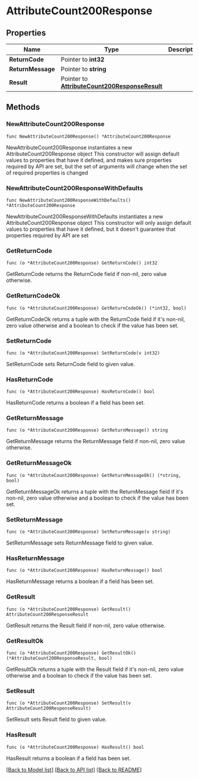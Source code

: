 # AttributeCount200Response

## Properties

Name | Type | Description | Notes
------------ | ------------- | ------------- | -------------
**ReturnCode** | Pointer to **int32** |  | [optional] 
**ReturnMessage** | Pointer to **string** |  | [optional] 
**Result** | Pointer to [**AttributeCount200ResponseResult**](AttributeCount200ResponseResult.md) |  | [optional] 

## Methods

### NewAttributeCount200Response

`func NewAttributeCount200Response() *AttributeCount200Response`

NewAttributeCount200Response instantiates a new AttributeCount200Response object
This constructor will assign default values to properties that have it defined,
and makes sure properties required by API are set, but the set of arguments
will change when the set of required properties is changed

### NewAttributeCount200ResponseWithDefaults

`func NewAttributeCount200ResponseWithDefaults() *AttributeCount200Response`

NewAttributeCount200ResponseWithDefaults instantiates a new AttributeCount200Response object
This constructor will only assign default values to properties that have it defined,
but it doesn't guarantee that properties required by API are set

### GetReturnCode

`func (o *AttributeCount200Response) GetReturnCode() int32`

GetReturnCode returns the ReturnCode field if non-nil, zero value otherwise.

### GetReturnCodeOk

`func (o *AttributeCount200Response) GetReturnCodeOk() (*int32, bool)`

GetReturnCodeOk returns a tuple with the ReturnCode field if it's non-nil, zero value otherwise
and a boolean to check if the value has been set.

### SetReturnCode

`func (o *AttributeCount200Response) SetReturnCode(v int32)`

SetReturnCode sets ReturnCode field to given value.

### HasReturnCode

`func (o *AttributeCount200Response) HasReturnCode() bool`

HasReturnCode returns a boolean if a field has been set.

### GetReturnMessage

`func (o *AttributeCount200Response) GetReturnMessage() string`

GetReturnMessage returns the ReturnMessage field if non-nil, zero value otherwise.

### GetReturnMessageOk

`func (o *AttributeCount200Response) GetReturnMessageOk() (*string, bool)`

GetReturnMessageOk returns a tuple with the ReturnMessage field if it's non-nil, zero value otherwise
and a boolean to check if the value has been set.

### SetReturnMessage

`func (o *AttributeCount200Response) SetReturnMessage(v string)`

SetReturnMessage sets ReturnMessage field to given value.

### HasReturnMessage

`func (o *AttributeCount200Response) HasReturnMessage() bool`

HasReturnMessage returns a boolean if a field has been set.

### GetResult

`func (o *AttributeCount200Response) GetResult() AttributeCount200ResponseResult`

GetResult returns the Result field if non-nil, zero value otherwise.

### GetResultOk

`func (o *AttributeCount200Response) GetResultOk() (*AttributeCount200ResponseResult, bool)`

GetResultOk returns a tuple with the Result field if it's non-nil, zero value otherwise
and a boolean to check if the value has been set.

### SetResult

`func (o *AttributeCount200Response) SetResult(v AttributeCount200ResponseResult)`

SetResult sets Result field to given value.

### HasResult

`func (o *AttributeCount200Response) HasResult() bool`

HasResult returns a boolean if a field has been set.


[[Back to Model list]](../README.md#documentation-for-models) [[Back to API list]](../README.md#documentation-for-api-endpoints) [[Back to README]](../README.md)



